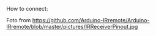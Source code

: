 How to connect:

Foto from https://github.com/Arduino-IRremote/Arduino-IRremote/blob/master/pictures/IRReceiverPinout.jpg
